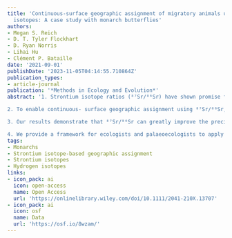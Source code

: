 ```yaml
---
title: 'Continuous‐surface geographic assignment of migratory animals using strontium
  isotopes: A case study with monarch butterflies'
authors:
- Megan S. Reich
- D. T. Tyler Flockhart
- D. Ryan Norris
- Lihai Hu
- Clément P. Bataille
date: '2021-09-01'
publishDate: '2023-11-05T04:14:55.710864Z'
publication_types:
- article-journal
publication: '*Methods in Ecology and Evolution*'
abstract: '1. Strontium isotope ratios (⁸⁷Sr/⁸⁶Sr) have shown promise for tracing the geographic origin of animal tissues because they have high-resolution and show discrete spatial patterns independent and complementary to those of light isotopes. In this study, we provide a complete quantitative framework to apply ⁸⁷Sr/⁸⁶Sr for tracking migratory animals using the eastern North American population of monarch butterflies Danaus plexippus as a case study. 

2. To enable continuous- surface geographic assignment using ⁸⁷Sr/⁸⁶Sr, we recommend following five key steps:(5) assessing feasibility, (2) sample collection, (3) laboratory analysis, (4) modelling the isoscape and (5) geographic assignment. We provide a detailed outline of these steps and then focus on steps 3–5 for the case study. For monarchs, using an extensive plant ⁸⁷Sr/⁸⁶Sr dataset (n = 400), geospatial data and a machine learning approach, we first calibrate a regional, high- resolution ⁸⁷Sr/⁸⁶Sr isoscape (i.e. a baseline for ⁸⁷Sr/⁸⁶Sr assignment) over their eastern North American summer breeding range. We then use the ⁸⁷Sr/⁸⁶Sr isoscape to estimate the posterior probability surface of natal origin for 100 monarchs of unknown origin. 

3. Our results demonstrate that ⁸⁷Sr/⁸⁶Sr can greatly improve the precision of isotope-based geographic assignment. Furthermore, combining δ2H and ⁸⁷Sr/⁸⁶Sr into a dual assignment provides the most constrained area of natal origin

4. We provide a framework for ecologists and palaeoecologists to apply ⁸⁷Sr/⁸⁶Srbased geographic assignments for animal movement studies using contemporary or archived samples. The addition of the ⁸⁷Sr/⁸⁶Sr assignment tool will enhance our ability to study migration and dispersal in a wide variety of animals.'
tags:
- Monarchs
- Strontium isotope-based geographic assignment
- Strontium isotopes
- Hydrogen isotopes
links:
- icon_pack: ai
  icon: open-access
  name: Open Access
  url: 'https://onlinelibrary.wiley.com/doi/10.1111/2041-210X.13707'
- icon_pack: ai
  icon: osf
  name: Data
  url: 'https://osf.io/8wzam/'
---
```

